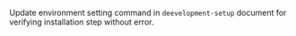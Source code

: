 Update environment setting command in `deevelopment-setup` document for verifying installation step without error.